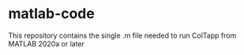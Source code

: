 # matlab-code
This repository contains the single .m file needed to run ColTapp from MATLAB 2020a or later
